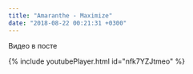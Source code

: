 ```yaml
---
title: "Amaranthe - Maximize"
date: "2018-08-22 00:21:31 +0300"
---
```


Видео в посте

{% include youtubePlayer.html id="nfk7YZJtmeo" %}
